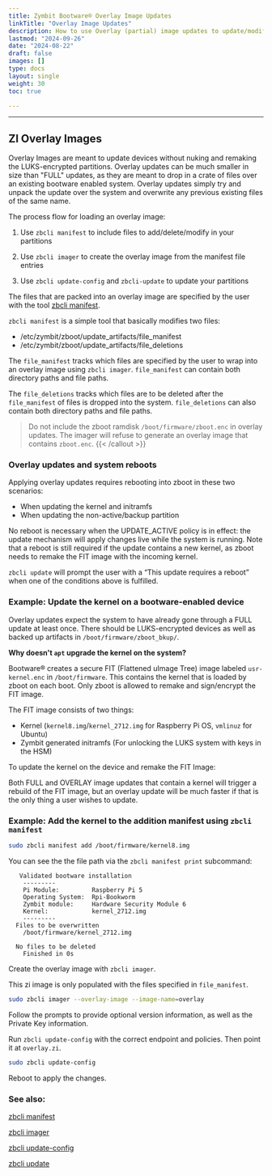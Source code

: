 ```yaml
---
title: Zymbit Bootware® Overlay Image Updates
linkTitle: "Overlay Image Updates"
description: How to use Overlay (partial) image updates to update/modify/remove individual files
lastmod: "2024-09-26"
date: "2024-08-22"
draft: false
images: []
type: docs
layout: single
weight: 30
toc: true

---
```


-----

## ZI Overlay Images 

Overlay Images are meant to update devices without nuking and remaking the LUKS-encrypted partitions. Overlay updates can be much smaller in size than "FULL" updates, as they are meant to drop in a crate of files over an existing bootware enabled system. Overlay updates simply try and unpack the update over the system and overwrite any previous existing files of the same name. 

The process flow for loading an overlay image:

1. Use `zbcli manifest` to include files to add/delete/modify in your partitions

2. Use `zbcli imager` to create the overlay image from the manifest file entries

3. Use `zbcli update-config` and `zbcli-update` to update your partitions

The files that are packed into an overlay image are specified by the user with the tool [zbcli manifest](../../zbcli/manifest).

`zbcli manifest` is a simple tool that basically modifies two files:

- /etc/zymbit/zboot/update_artifacts/file_manifest
- /etc/zymbit/zboot/update_artifacts/file_deletions

The `file_manifest` tracks which files are specified by the user to wrap into an overlay image using `zbcli imager`. `file_manifest` can contain both directory paths and file paths.

The `file_deletions` tracks which files are to be deleted after the `file_manifest` of files is dropped into the system. `file_deletions` can also contain both directory paths and file paths.

> Do not include the zboot ramdisk `/boot/firmware/zboot.enc` in overlay updates. The imager will refuse to generate an overlay image that contains `zboot.enc`. {{< /callout >}}

### Overlay updates and system reboots

Applying overlay updates requires rebooting into zboot in these two scenarios:

- When updating the kernel and initramfs
- When updating the non-active/backup partition

No reboot is necessary when the UPDATE_ACTIVE policy is in effect: the update mechanism will apply changes live while the system is running. Note that a reboot is still required if the update contains a new kernel, as zboot needs to remake the FIT image with the incoming kernel.

`zbcli update` will prompt the user with a “This update requires a reboot” when one of the conditions above is fulfilled.

### Example: Update the kernel on a bootware-enabled device

Overlay updates expect the system to have already gone through a FULL update at least once. There should be LUKS-encrypted devices as well as backed up artifacts in `/boot/firmware/zboot_bkup/`.

**Why doesn't `apt` upgrade the kernel on the system?**

Bootware® creates a secure FIT (Flattened uImage Tree) image labeled `usr-kernel.enc` in `/boot/firmware`. This contains the kernel that is loaded by zboot on each boot. Only zboot is allowed to remake and sign/encrypt the FIT image.

The FIT image consists of two things:

- Kernel (`kernel8.img`/`kernel_2712.img` for Raspberry Pi OS, `vmlinuz` for Ubuntu)
- Zymbit generated initramfs (For unlocking the LUKS system with keys in the HSM)

To update the kernel on the device and remake the FIT Image:

Both FULL and OVERLAY image updates that contain a kernel will trigger a rebuild of the FIT image, but an overlay update will be much faster if that is the only thing a user wishes to update.

### Example: Add the kernel to the addition manifest using `zbcli manifest`

```bash
sudo zbcli manifest add /boot/firmware/kernel8.img
```

You can see the the file path via the `zbcli manifest print` subcommand:

```
   Validated bootware installation
    ---------
	Pi Module:         Raspberry Pi 5
	Operating System:  Rpi-Bookworm
	Zymbit module:     Hardware Security Module 6
	Kernel:            kernel_2712.img
	---------
  Files to be overwritten
    /boot/firmware/kernel_2712.img

  No files to be deleted
    Finished in 0s                                                  
```

Create the overlay image with `zbcli imager`.

This zi image is only populated with the files specified in `file_manifest`.

```bash
sudo zbcli imager --overlay-image --image-name=overlay
```

Follow the prompts to provide optional version information, as well as the Private Key information.

Run `zbcli update-config` with the correct endpoint and policies. Then point it at `overlay.zi`.

```bash
sudo zbcli update-config
```

Reboot to apply the changes.

### See also:

[zbcli manifest](../../zbcli/manifest)

[zbcli imager](../../zbcli/imager)

[zbcli update-config](../../zbcli/update-config)

[zbcli update](../../zbcli/update)
